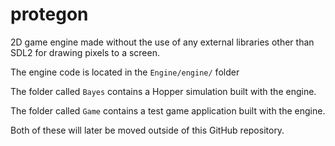 # protegon
2D game engine made without the use of any external libraries other than SDL2 for drawing pixels to a screen.

The engine code is located in the ```Engine/engine/``` folder

The folder called ```Bayes``` contains a Hopper simulation built with the engine.

The folder called ```Game``` contains a test game application built with the engine.

Both of these will later be moved outside of this GitHub repository.
